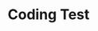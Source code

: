 ---
layout: post-list
title: Coding Test
sidebar_sort_order: 2
is_sub_menu: true

main_category: Study
category: Coding-Test
sort_by: newest

permalink: /study/coding-test
---